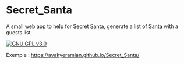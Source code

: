 # Secret_Santa

A small web app to help for Secret Santa, generate a list of Santa with a guests list.

[![GNU GPL v3.0](http://www.gnu.org/graphics/gplv3-127x51.png)](http://www.gnu.org/licenses/gpl.html)

Exemple : https://avakyeramian.github.io/Secret_Santa/
